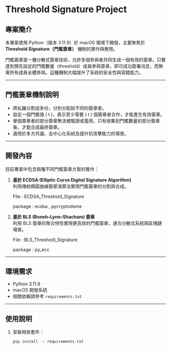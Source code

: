 # Threshold Signature Project

## 專案簡介
本專案使用 Python（版本 3.11.9）於 macOS 環境下開發，主要聚焦於 **Threshold Signature（門檻簽章）** 機制的實作與應用。

門檻簽章是一種分散式簽章技術，允許多個參與者共同生成一個有效的簽章。只要達到預先設定的門檻數量（threshold）成員參與簽章，即可成功簽署消息，而無需所有成員全體參與。這種機制大幅提升了系統的安全性與容錯能力。

---

## 門檻簽章機制說明

- 將私鑰分割成多份，分別分配給不同的簽章者。
- 設定一個門檻值 \( t \)，表示至少需要 \( t \) 個簽章者合作，才能產生有效簽章。
- 單個簽章者的部分簽章無法被驗證或濫用，只有收集到門檻數量的部分簽章後，才能合成最終簽章。
- 適用於多方共識、去中心化系統及提升抗攻擊能力的場景。

---

## 開發內容

目前專案中包含兩種不同門檻簽章方案的實作：

1. **基於 ECDSA (Elliptic Curve Digital Signature Algorithm)**  
   利用傳統橢圓曲線簽章演算法實現門檻簽章的分割與合成。

   File : ECDSA_Threshold_Signature

   package : ecdsa , 	pycryptodome

2. **基於 BLS (Boneh–Lynn–Shacham) 簽章**  
   利用 BLS 簽章的聚合特性實現更高效的門檻簽章，適合分散式系統與區塊鏈場景。

   File : BLS_Threshold_Signature
   
   package : py_ecc
---

## 環境需求

- Python 3.11.9
- macOS 開發系統
- 相關依賴請參考 `requirements.txt`

---

## 使用說明

1. 安裝相依套件：
   ```bash
   pip install -r requirements.txt